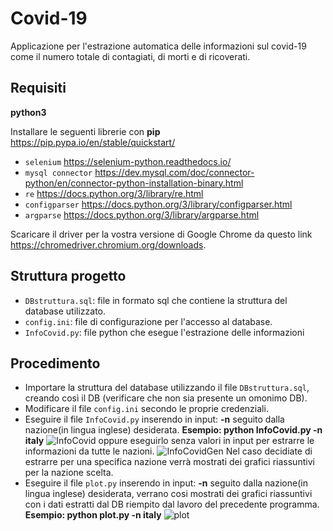 # Covid-19
Applicazione per l'estrazione automatica delle informazioni sul covid-19 come il numero totale di contagiati, di morti e di ricoverati.
## Requisiti
**python3**

Installare le seguenti librerie con **pip** https://pip.pypa.io/en/stable/quickstart/

- `selenium` https://selenium-python.readthedocs.io/
- `mysql connector` https://dev.mysql.com/doc/connector-python/en/connector-python-installation-binary.html
- `re` https://docs.python.org/3/library/re.html
- `configparser` https://docs.python.org/3/library/configparser.html
- `argparse` https://docs.python.org/3/library/argparse.html

Scaricare il driver per la vostra versione di Google Chrome da questo link https://chromedriver.chromium.org/downloads.

## Struttura progetto
- `DBstruttura.sql`: file in formato sql che contiene la struttura del database utilizzato.
- `config.ini`: file di configurazione per l'accesso al database.
- `InfoCovid.py`: file python che esegue l'estrazione delle informazioni

## Procedimento
- Importare la struttura del database utilizzando il file `DBstruttura.sql`, creando così il DB (verificare che non sia presente un omonimo DB).
- Modificare il file `config.ini` secondo le proprie credenziali.
- Eseguire il file `InfoCovid.py` inserendo in input: **-n** seguito dalla nazione(in lingua inglese) desiderata.
**Esempio: python InfoCovid.py -n italy**
![InfoCovid](https://user-images.githubusercontent.com/51764993/77183963-6005f880-6acf-11ea-903e-143ff04ad559.png)
oppure eseguirlo senza valori in input per estrarre le informazioni da tutte le nazioni.
![InfoCovidGen](https://user-images.githubusercontent.com/51764993/77183833-3b118580-6acf-11ea-8cab-750ff8475896.png)
Nel caso decidiate di estrarre per una specifica nazione verrà mostrati dei grafici riassuntivi per la nazione scelta.
- Eseguire il file `plot.py` inserendo in input: **-n** seguito dalla nazione(in lingua inglese) desiderata, verrano cosi mostrati dei grafici riassuntivi con i dati estratti dal DB riempito dal lavoro del precedente programma.
**Esempio: python plot.py -n italy**
![plot](https://user-images.githubusercontent.com/51764993/77228953-1c70c480-6b8b-11ea-8222-aed96b0a3776.png)
